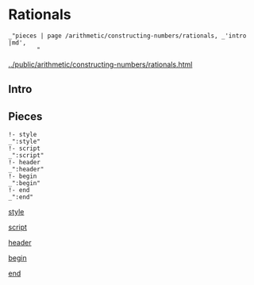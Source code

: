 # Rationals

    _"pieces | page /arithmetic/constructing-numbers/rationals, _'intro |md',
            "

[../public/arithmetic/constructing-numbers/rationals.html](# "save:")


## Intro

## Pieces

    !- style
    _":style"
    !- script
    _":script"
    !- header
    _":header"
    !- begin
    _":begin"
    !- end
    _":end"

[style]() 

[script]()

[header]()

[begin]()

[end]()


